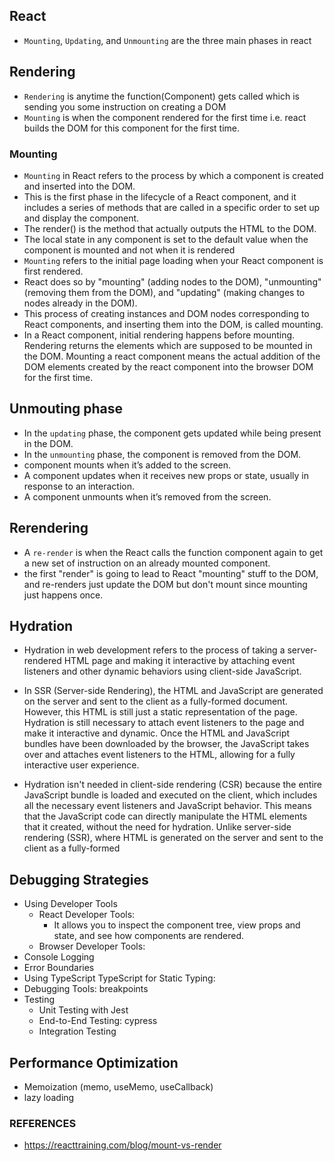 ## React
- `Mounting`, `Updating`, and `Unmounting` are the three main phases in react

## Rendering
- `Rendering` is anytime the function(Component) gets called which is sending you some instruction on creating a DOM
- `Mounting` is when the component rendered for the first time i.e. react builds the DOM for this component for the first time.
  
### Mounting
- `Mounting` in React refers to the process by which a component is created and inserted into the DOM. 
- This is the first phase in the lifecycle of a React component, and it includes a series of methods that are called in a specific order to set up and display the component.
- The render()  is the method that actually outputs the HTML to the DOM.
- The local state in any component is set to the default value when the component is mounted and not when it is rendered
- `Mounting` refers to the initial page loading when your React component is first rendered.
- React does so by "mounting" (adding nodes to the DOM), "unmounting" (removing them from the DOM), and "updating" (making changes to nodes already in the DOM).
- This process of creating instances and DOM nodes corresponding to React components, and inserting them into the DOM, is called mounting.
- In a React component, initial rendering happens before mounting. Rendering returns the elements which are supposed to be mounted in the DOM. Mounting a react component means the actual addition of the DOM elements created by the react component into the browser DOM for the first time.

## Unmouting phase
- In the `updating` phase, the component gets updated while being present in the DOM. 
- In the `unmounting` phase, the component is removed from the DOM.
- component mounts when it’s added to the screen.
- A component updates when it receives new props or state, usually in response to an interaction.
- A component unmounts when it’s removed from the screen.


## Rerendering
- A `re-render` is when the React calls the function component again to get a new set of instruction on an already mounted component.
- the first "render" is going to lead to React "mounting" stuff to the DOM, and re-renders just update the DOM but don't mount since mounting just happens once.

## Hydration
- Hydration in web development refers to the process of taking a server-rendered HTML page and making it interactive by attaching event listeners and other dynamic behaviors using client-side JavaScript.
- In SSR (Server-side Rendering), the HTML and JavaScript are generated on the server and sent to the client as a fully-formed document. However, this HTML is still just a static representation of the page. Hydration is still necessary to attach event listeners to the page and make it interactive and dynamic. Once the HTML and JavaScript bundles have been downloaded by the browser, the JavaScript takes over and attaches event listeners to the HTML, allowing for a fully interactive user experience.

- Hydration isn't needed in client-side rendering (CSR) because the entire JavaScript bundle is loaded and executed on the client, which includes all the necessary event listeners and JavaScript behavior. This means that the JavaScript code can directly manipulate the HTML elements that it created, without the need for hydration. Unlike server-side rendering (SSR), where HTML is generated on the server and sent to the client as a fully-formed

## Debugging Strategies
- Using Developer Tools
  - React Developer Tools:
    - It allows you to inspect the component tree, view props and state, and see how components are rendered.
  - Browser Developer Tools:
- Console Logging
- Error Boundaries
- Using TypeScript
  TypeScript for Static Typing:
- Debugging Tools: breakpoints
- Testing
  - Unit Testing with Jest
  - End-to-End Testing: cypress
  - Integration Testing

## Performance Optimization
- Memoization (memo, useMemo, useCallback)
- lazy loading

### REFERENCES
- https://reacttraining.com/blog/mount-vs-render